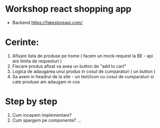 # Workshop react shopping app

- Backend https://fakestoreapi.com/

# Cerinte:
1. Afisare lista de produse pe home ( facem un mock request la BE - api are limita de requesturi )
3. Fiecare produs afisat va avea un button de "add to cart"
2. Logica de adaugarea unui produs in cosul de cumparaturi ( un button )
3. Sa avem in headrul de la site - un text/icon cu cosul de cumparaturi si cate produse am adaugam in cos


# Step by step

1. Cum incepem implementare?
2. Cum spargem pe componente?
...